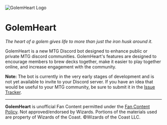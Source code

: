 ![GolemHeart Logo](https://user-images.githubusercontent.com/7505105/144922417-78e15ef9-e878-4e09-a774-5d9af93a07f7.png)

# GolemHeart

_The heart of a golem gives life to more than just the iron husk around it._

GolemHeart is a new MTG Discord bot designed to enhance public or private MTG discord communities. GolemHeart's features are designed to encourage members to brew decks together, make it easier to play together online, and increase engagement with the community.

**Note:** The bot is currently in the very early stages of development and is not yet available to invite to your Discord server. If you have an idea that would be useful to your MTG community, be sure to submit it in the [Issue Tracker](../../issues).
___
**GolemHeart** is unofficial Fan Content permitted under the [Fan Content Policy](https://company.wizards.com/en/legal/fancontentpolicy). Not approved/endorsed by Wizards. Portions of the materials used are property of Wizards of the Coast. ©Wizards of the Coast LLC.
